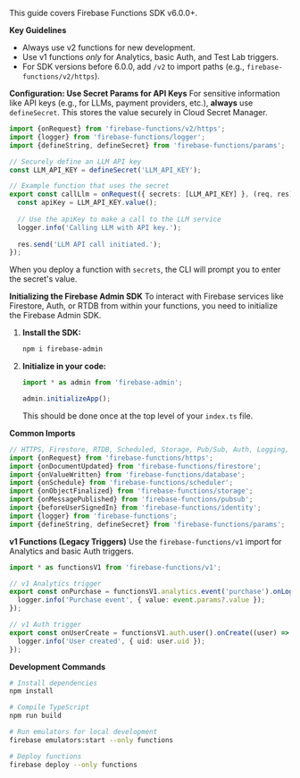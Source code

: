 This guide covers Firebase Functions SDK v6.0.0+.

**Key Guidelines**
*   Always use v2 functions for new development.
*   Use v1 functions *only* for Analytics, basic Auth, and Test Lab triggers.
*   For SDK versions before 6.0.0, add `/v2` to import paths (e.g., `firebase-functions/v2/https`).

**Configuration: Use Secret Params for API Keys**
For sensitive information like API keys (e.g., for LLMs, payment providers, etc.), **always** use `defineSecret`. This stores the value securely in Cloud Secret Manager.

```typescript
import {onRequest} from 'firebase-functions/v2/https';
import {logger} from 'firebase-functions/logger';
import {defineString, defineSecret} from 'firebase-functions/params';

// Securely define an LLM API key
const LLM_API_KEY = defineSecret('LLM_API_KEY');

// Example function that uses the secret
export const callLlm = onRequest({ secrets: [LLM_API_KEY] }, (req, res) => {
  const apiKey = LLM_API_KEY.value();
  
  // Use the apiKey to make a call to the LLM service
  logger.info('Calling LLM with API key.');
  
  res.send('LLM API call initiated.');
});
```
When you deploy a function with `secrets`, the CLI will prompt you to enter the secret's value.

**Initializing the Firebase Admin SDK**
To interact with Firebase services like Firestore, Auth, or RTDB from within your functions, you need to initialize the Firebase Admin SDK.

1.  **Install the SDK:**
    ```bash
    npm i firebase-admin
    ```

2.  **Initialize in your code:**
    ```typescript
    import * as admin from 'firebase-admin';

    admin.initializeApp();
    ```
    This should be done once at the top level of your `index.ts` file.

**Common Imports**
```typescript
// HTTPS, Firestore, RTDB, Scheduled, Storage, Pub/Sub, Auth, Logging, Config
import {onRequest} from 'firebase-functions/https';
import {onDocumentUpdated} from 'firebase-functions/firestore';
import {onValueWritten} from 'firebase-functions/database';
import {onSchedule} from 'firebase-functions/scheduler';
import {onObjectFinalized} from 'firebase-functions/storage';
import {onMessagePublished} from 'firebase-functions/pubsub';
import {beforeUserSignedIn} from 'firebase-functions/identity';
import {logger} from 'firebase-functions';
import {defineString, defineSecret} from 'firebase-functions/params';
```

**v1 Functions (Legacy Triggers)**
Use the `firebase-functions/v1` import for Analytics and basic Auth triggers.
```typescript
import * as functionsV1 from 'firebase-functions/v1';

// v1 Analytics trigger
export const onPurchase = functionsV1.analytics.event('purchase').onLog((event) => {
  logger.info('Purchase event', { value: event.params?.value });
});

// v1 Auth trigger
export const onUserCreate = functionsV1.auth.user().onCreate((user) => {
  logger.info('User created', { uid: user.uid });
});
```

**Development Commands**
```bash
# Install dependencies
npm install

# Compile TypeScript
npm run build

# Run emulators for local development
firebase emulators:start --only functions

# Deploy functions
firebase deploy --only functions
```
